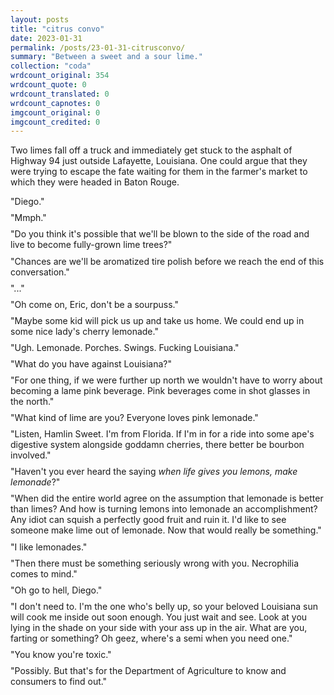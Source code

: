 ```yaml
---
layout: posts
title: "citrus convo"
date: 2023-01-31
permalink: /posts/23-01-31-citrusconvo/
summary: "Between a sweet and a sour lime."
collection: "coda"
wrdcount_original: 354
wrdcount_quote: 0
wrdcount_translated: 0
wrdcount_capnotes: 0
imgcount_original: 0
imgcount_credited: 0
---
```

Two limes fall off a truck and immediately get stuck to the asphalt of Highway 94 just outside Lafayette, Louisiana. One could argue that they were trying to escape the fate waiting for them in the farmer's market to which they were headed in Baton Rouge.

<span style="display: block; margin-top: 0; margin-bottom: 0.65em;">"Diego."</span>
<span style="display: block; margin-top: 0; margin-bottom: 0.65em;">"Mmph."</span>
<span style="display: block; margin-top: 0; margin-bottom: 0.65em;">"Do you think it's possible that we'll be blown to the side of the road and live to become fully-grown lime trees?"</span>
<span style="display: block; margin-top: 0; margin-bottom: 0.65em;">"Chances are we'll be aromatized tire polish before we reach the end of this conversation."</span>
<span style="display: block; margin-top: 0; margin-bottom: 0.65em;">"..."</span>
<span style="display: block; margin-top: 0; margin-bottom: 0.65em;">"Oh come on, Eric, don't be a sourpuss."</span>
<span style="display: block; margin-top: 0; margin-bottom: 0.65em;">"Maybe some kid will pick us up and take us home. We could end up in some nice lady's cherry lemonade."</span>
<span style="display: block; margin-top: 0; margin-bottom: 0.65em;">"Ugh. Lemonade. Porches. Swings. Fucking Louisiana."</span>
<span style="display: block; margin-top: 0; margin-bottom: 0.65em;">"What do you have against Louisiana?"</span>
<span style="display: block; margin-top: 0; margin-bottom: 0.65em;">"For one thing, if we were further up north we wouldn't have to worry about becoming a lame pink beverage. Pink beverages come in shot glasses in the north."</span>
<span style="display: block; margin-top: 0; margin-bottom: 0.65em;">"What kind of lime are you? Everyone loves pink lemonade."</span>
<span style="display: block; margin-top: 0; margin-bottom: 0.65em;">"Listen, Hamlin Sweet. I'm from Florida. If I'm in for a ride into some ape's digestive system alongside goddamn cherries, there better be bourbon involved."</span>
<span style="display: block; margin-top: 0; margin-bottom: 0.65em;">"Haven't you ever heard the saying *when life gives you lemons, make lemonade*?"</span>
<span style="display: block; margin-top: 0; margin-bottom: 0.65em;">"When did the entire world agree on the assumption that lemonade is better than limes? And how is turning lemons into lemonade an accomplishment? Any idiot can squish a perfectly good fruit and ruin it. I'd like to see someone make lime out of lemonade. Now that would really be something."</span>
<span style="display: block; margin-top: 0; margin-bottom: 0.65em;">"I like lemonades."</span>
<span style="display: block; margin-top: 0; margin-bottom: 0.65em;">"Then there must be something seriously wrong with you. Necrophilia comes to mind."</span>
<span style="display: block; margin-top: 0; margin-bottom: 0.65em;">"Oh go to hell, Diego."</span>
<span style="display: block; margin-top: 0; margin-bottom: 0.65em;">"I don't need to. I'm the one who's belly up, so your beloved Louisiana sun will cook me inside out soon enough. You just wait and see. Look at you lying in the shade on your side with your ass up in the air. What are you, farting or something? Oh geez, where's a semi when you need one."</span>
<span style="display: block; margin-top: 0; margin-bottom: 0.65em;">"You know you're toxic."</span>
<span style="display: block; margin-top: 0; margin-bottom: 0.5em;">"Possibly. But that's for the Department of Agriculture to know and consumers to find out."</span>


